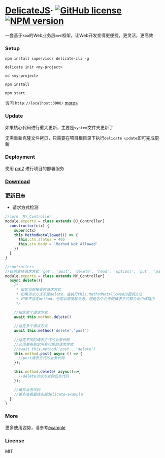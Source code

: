 # [DelicateJS](http://www.sunyangjie.com/2018/04/29/nodejs%E7%89%88web%E4%B8%9A%E5%8A%A1%E5%B1%82%E6%A1%86%E6%9E%B6/)&middot; [![GitHub license](https://img.shields.io/badge/license-MIT-blue.svg)](https://github.com/delicatejs/delicatejs/blob/master/LICENSE) [![NPM version](https://img.shields.io/npm/v/delicate-cli.svg)](https://www.npmjs.com/package/delicate-cli)

一套基于`koa`的Web业务层`mvc`框架，让Web开发变得更便捷，更灵活，更高效

### Setup
```
npm install supervisor delicate-cli -g

delicate init <my-project>

cd <my-project>

npm install

npm start
```

访问 `http://localhost:3000/` [more>](https://github.com/delicatejs)

### Update

如果核心代码进行重大更新，主要是`system`文件夹更新了

无需重新克隆文件拷贝，只需要在项目根目录下执行`delicate update`即可完成更新

### Deployment

使用 [pm2](https://github.com/Unitech/pm2) 进行项目的部署服务

### [Download](https://github.com/delicatejs/delicatejs/archive/0.0.1.zip)

### 更新日志

- 请求方式检测

```js
//core  MY_Controller
module.exports = class extends DJ_Controller{
  constructor(ctx) { 
    super(ctx)				
    this.MethodNotAllowed(() => {
      this.ctx.status = 405
      this.ctx.body = 'Method Not Allowed'
    })
  }
}

//controllers
//目前支持请求方式 'get', 'post', 'delete', 'head', 'options', 'put', 'patch'
module.exports = class extends MY_Controller{
  async delete(){
    /*
     * 指定当前接受的请求方式
     * 如果请求方式不是delete，会执行this.MethodNotAllowed的回调方法
     * 如果不指定method，也可以直接写业务，但是这个会任何请求方式都会命中该路由  
     */

    //指定单个请求方式
    await this.method.delete()
    
    //指定多个请求方式
    await this.method('delete','post')
    
    //指定不同的请求方式的业务代码
    //必须要先指定所有可能的请求方式
    //await this.method('post', 'delete')
    this.method.post( async () => {
      //post请求方式的业务代码
    });

    this.method.delete( async()=>{
      //delete请求方式的业务代码
    });

    //编写业务代码 
    //更多查看最佳实践delicate-example    
  }
}
```

### More

更多使用姿势，请参考[example](https://github.com/delicatejs/delicatejs-example)

### License

MIT